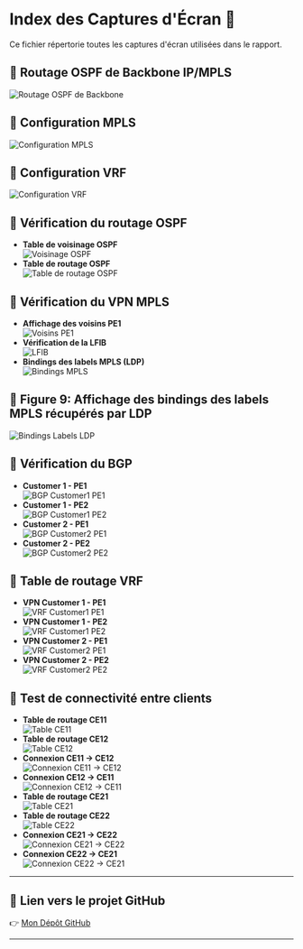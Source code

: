 # Index des Captures d'Écran 📸

Ce fichier répertorie toutes les captures d'écran utilisées dans le rapport.

## 📌 Routage OSPF de Backbone IP/MPLS
![Routage OSPF de Backbone](images/routage_ospf.png)

## 📌 Configuration MPLS
![Configuration MPLS](images/config_mpls.png)

## 📌 Configuration VRF
![Configuration VRF](images/config_vrf.png)

## 📌 Vérification du routage OSPF
- **Table de voisinage OSPF**  
  ![Voisinage OSPF](images/voisinage_ospf.png)
- **Table de routage OSPF**  
  ![Table de routage OSPF](images/routage_ospf_table.png)

## 📌 Vérification du VPN MPLS
- **Affichage des voisins PE1**  
  ![Voisins PE1](images/voisins_pe1.png)
- **Vérification de la LFIB**  
  ![LFIB](images/lfib.png)
- **Bindings des labels MPLS (LDP)**  
  ![Bindings MPLS](images/bindings_mpls.png)

## 📌 Figure 9: Affichage des bindings des labels MPLS récupérés par LDP  
![Bindings Labels LDP](images/bindings_labels_ldp.png)

## 📌 Vérification du BGP
- **Customer 1 - PE1**  
  ![BGP Customer1 PE1](images/bgp_customer1_pe1.png)
- **Customer 1 - PE2**  
  ![BGP Customer1 PE2](images/bgp_customer1_pe2.png)
- **Customer 2 - PE1**  
  ![BGP Customer2 PE1](images/bgp_customer2_pe1.png)
- **Customer 2 - PE2**  
  ![BGP Customer2 PE2](images/bgp_customer2_pe2.png)

## 📌 Table de routage VRF
- **VPN Customer 1 - PE1**  
  ![VRF Customer1 PE1](images/vrf_customer1_pe1.png)
- **VPN Customer 1 - PE2**  
  ![VRF Customer1 PE2](images/vrf_customer1_pe2.png)
- **VPN Customer 2 - PE1**  
  ![VRF Customer2 PE1](images/vrf_customer2_pe1.png)
- **VPN Customer 2 - PE2**  
  ![VRF Customer2 PE2](images/vrf_customer2_pe2.png)

## 📌 Test de connectivité entre clients
- **Table de routage CE11**  
  ![Table CE11](images/table_ce11.png)
- **Table de routage CE12**  
  ![Table CE12](images/table_ce12.png)
- **Connexion CE11 → CE12**  
  ![Connexion CE11 → CE12](images/connexion_ce11_ce12.png)
- **Connexion CE12 → CE11**  
  ![Connexion CE12 → CE11](images/connexion_ce12_ce11.png)
- **Table de routage CE21**  
  ![Table CE21](images/table_ce21.png)
- **Table de routage CE22**  
  ![Table CE22](images/table_ce22.png)
- **Connexion CE21 → CE22**  
  ![Connexion CE21 → CE22](images/connexion_ce21_ce22.png)
- **Connexion CE22 → CE21**  
  ![Connexion CE22 → CE21](images/connexion_ce22_ce21.png)

---

## 🔗 **Lien vers le projet GitHub**
👉 [Mon Dépôt GitHub](https://github.com/Ghofranela/Network_project)

---


